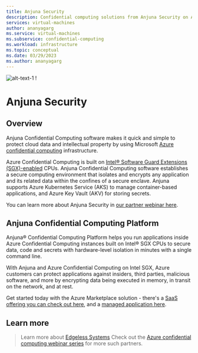 ```yaml
---
title: Anjuna Security
description: Confidential computing solutions from Anjuna Security on Azure
services: virtual-machines
author: ananyagarg
ms.service: virtual-machines
ms.subservice: confidential-computing
ms.workload: infrastructure
ms.topic: conceptual
ms.date: 03/29/2023
ms.author: ananyagarg
---
```


![alt-text-1]("../media/partner-pages-images/anjuna.jpg" "Anjuna") ! 
# Anjuna Security


## Overview

Anjuna Confidential Computing software makes it quick and simple to protect cloud data and intellectual property by using Microsoft [Azure confidential computing](aka.ms/accdocs) infrastructure. 

Azure Confidential Computing is built on [Intel® Software Guard Extensions (SGX)-enabled](../confidential-computing-enclaves.md) CPUs. Anjuna Confidential Computing software establishes a secure computing environment that isolates and encrypts any application and its related data within the confines of a secure enclave. Anjuna supports Azure Kubernetes Service (AKS) to manage container-based applications, and Azure Key Vault (AKV) for storing secrets.

You can learn more about Anjuna Security in [our partner webinar here](https://vshow.on24.com/vshow/Azure_Confidential/exhibits/Anjuna_Security).

## Anjuna Confidential Computing Platform
Anjuna® Confidential Computing Platform helps you run applications inside Azure Confidential Computing instances built on Intel® SGX CPUs to secure data, code and secrets with hardware-level isolation in minutes with a single command line.

With Anjuna and Azure Confidential Computing on Intel SGX, Azure customers can protect applications against insiders, third parties, malicious software, and more by encrypting data being executed in memory, in transit on the network, and at rest.

Get started today with the Azure Marketplace solution - there's a [SaaS offering you can check out here](https://azuremarketplace.microsoft.com/en-us/marketplace/apps/anjuna1646713490052.anjuna_cc_saas?tab=Overview), and a [managed application here](https://azuremarketplace.microsoft.com/en-us/marketplace/apps/anjuna1646713490052.anjuna_cc_mgdapp?tab=Overview).


## Learn more

> Learn more about [Edgeless Systems](https://www.edgeless.systems/)
> Check out the [Azure confidential computing webinar series](https://vshow.on24.com/vshow/Azure_Confidential/exhibits/Home) for more such partners.
